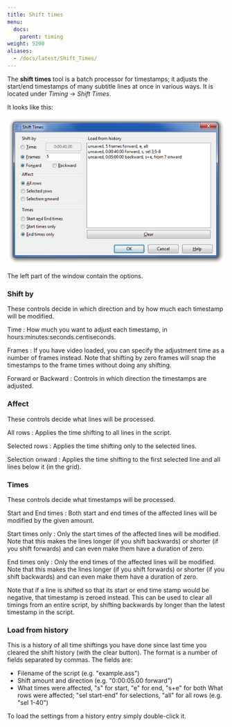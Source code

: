 ```yaml
---
title: Shift times
menu:
  docs:
    parent: timing
weight: 5200
aliases:
  - /docs/latest/Shift_Times/
---
```


The **shift times** tool is a batch processor for timestamps; it adjusts the
start/end timestamps of many subtitle lines at once in various ways. It is
located under _Timing_ -> _Shift Times_.

It looks like this:

![shift_times](/img/3.2/shift_times.png#center)

The left part of the window contain the options.

### Shift by

These controls decide in which direction and by how much each timestamp will
be modified.

Time
: How much you want to adjust each timestamp, in
  hours:minutes:seconds.centiseconds.

Frames
: If you have video loaded, you can specify the adjustment time as a
  number of frames instead. Note that shifting by zero frames will snap
  the timestamps to the frame times without doing any shifting.

Forward or Backward
: Controls in which direction the timestamps are adjusted.

### Affect

These controls decide what lines will be processed.

All rows
: Applies the time shifting to all lines in the script.

Selected rows
: Applies the time shifting only to the selected lines.

Selection onward
: Applies the time shifting to the first selected line and all lines
  below it (in the grid).

### Times

These controls decide what timestamps will be processed.

Start and End times
: Both start and end times of the affected lines will be modified by
  the given amount.

Start times only
: Only the start times of the affected lines will be modified. Note
  that this makes the lines longer (if you shift backwards) or shorter
  (if you shift forwards) and can even make them have a duration of zero.

End times only
: Only the end times of the affected lines will be modified. Note that
  this makes the lines longer (if you shift forwards) or shorter (if you
  shift backwards) and can even make them have a duration of zero.

Note that if a line is shifted so that its start or end time stamp would be
negative, that timestamp is zeroed instead. This can be used to clear all
timings from an entire script, by shifting backwards by longer than the
latest timestamp in the script.

### Load from history

This is a history of all time shiftings you have done since last time you
cleared the shift history (with the clear button). The format is a number of
fields separated by commas. The fields are:

- Filename of the script (e.g. "example.ass")
- Shift amount and direction (e.g. "0:00:05.00 forward")
- What times were affected, "s" for start, "e" for end, "s+e" for both
  What rows were affected; "sel start-end" for selections, "all" for all
  rows (e.g. "sel 1-40")

To load the settings from a history entry simply double-click it.
